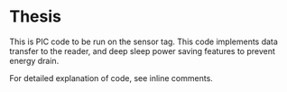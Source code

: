 # Thesis

This is PIC code to be run on the sensor tag. This code implements data transfer to the reader, and deep sleep power saving features to prevent energy drain.

For detailed explanation of code, see inline comments.
